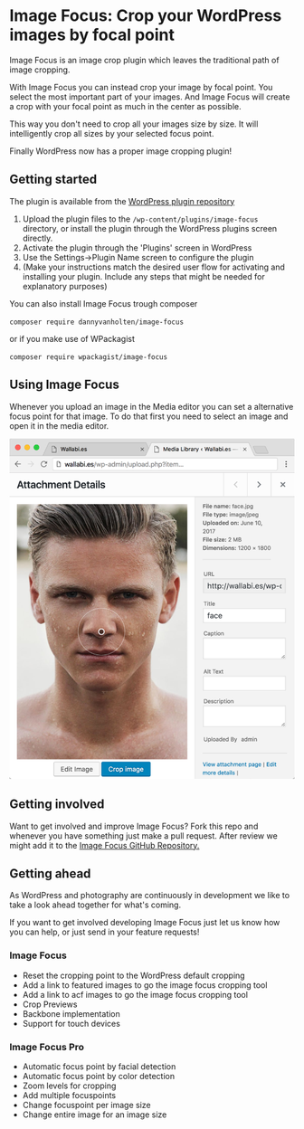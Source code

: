 # Image Focus: Crop your WordPress images by focal point
Image Focus is an image crop plugin which leaves the traditional path of image cropping.

With Image Focus you can instead crop your image by focal point. You select the most important part of your images. And Image Focus will create a crop with your focal point as much in the center as possible.

This way you don't need to crop all your images size by size. It will intelligently crop all sizes by your selected focus point.

Finally WordPress now has a proper image cropping plugin!

## Getting started

The plugin is available from the [WordPress plugin repository](http://www.wordpress.org/plugins/image-focus)

1. Upload the plugin files to the `/wp-content/plugins/image-focus` directory, or install the plugin through the WordPress plugins screen directly.
2. Activate the plugin through the 'Plugins' screen in WordPress
3. Use the Settings->Plugin Name screen to configure the plugin
4. (Make your instructions match the desired user flow for activating and installing your plugin. Include any steps that might be needed for explanatory purposes)

You can also install Image Focus trough composer

`composer require dannyvanholten/image-focus`

or if you make use of WPackagist

`composer require wpackagist/image-focus`

## Using Image Focus

Whenever you upload an image in the Media editor you can set a alternative focus point for that image. 
To do that first you need to select an image and open it in the media editor.

![Image Focus: default focus point](./assets/screenshot-1.png "Image Focus: default focus point")


## Getting involved

Want to get involved and improve Image Focus? Fork this repo and whenever you have something just make a pull request. After review we might add it to the [Image Focus GitHub Repository.](https://github.com/DannyvanHolten/image-focus)

## Getting ahead

As WordPress and photography are continuously in development we like to take a look ahead together for what's coming. 

If you want to get involved developing Image Focus just let us know how you can help, or just send in your feature requests!

### Image Focus
* Reset the cropping point to the WordPress default cropping
* Add a link to featured images to go the image focus cropping tool
* Add a link to acf images to go the image focus cropping tool
* Crop Previews
* Backbone implementation
* Support for touch devices

### Image Focus Pro
* Automatic focus point by facial detection
* Automatic focus point by color detection
* Zoom levels for cropping
* Add multiple focuspoints
* Change focuspoint per image size
* Change entire image for an image size